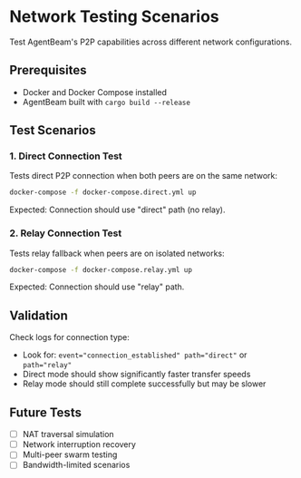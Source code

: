 # Network Testing Scenarios

Test AgentBeam's P2P capabilities across different network configurations.

## Prerequisites

- Docker and Docker Compose installed
- AgentBeam built with `cargo build --release`

## Test Scenarios

### 1. Direct Connection Test

Tests direct P2P connection when both peers are on the same network:

```bash
docker-compose -f docker-compose.direct.yml up
```

Expected: Connection should use "direct" path (no relay).

### 2. Relay Connection Test

Tests relay fallback when peers are on isolated networks:

```bash
docker-compose -f docker-compose.relay.yml up
```

Expected: Connection should use "relay" path.

## Validation

Check logs for connection type:
- Look for: `event="connection_established" path="direct"` or `path="relay"`
- Direct mode should show significantly faster transfer speeds
- Relay mode should still complete successfully but may be slower

## Future Tests

- [ ] NAT traversal simulation
- [ ] Network interruption recovery
- [ ] Multi-peer swarm testing
- [ ] Bandwidth-limited scenarios